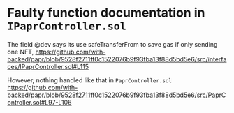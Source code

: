 # Faulty function documentation in `IPaprController.sol`

The field @dev says its use safeTransferFrom to save gas if only sending one NFT,
https://github.com/with-backed/papr/blob/9528f2711ff0c1522076b9f93fba13f88d5bd5e6/src/interfaces/IPaprController.sol#L115

However, nothing handled like that in `PaprController.sol`
https://github.com/with-backed/papr/blob/9528f2711ff0c1522076b9f93fba13f88d5bd5e6/src/PaprController.sol#L97-L106